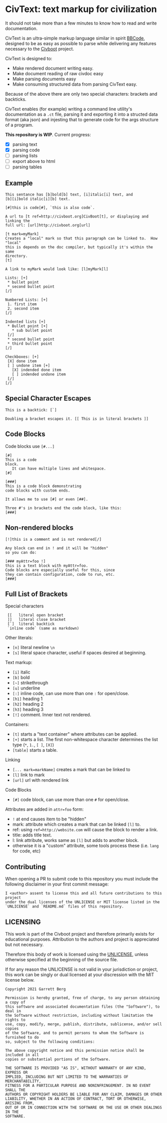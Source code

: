 # CivText: text markup for civilization

It should not take more than a few minutes to know how to read and write
documentation.

CivText is an ultra-simple markup language similar in spirit [BBCode], designed
to be as easy as possible to parse while delivering any features necessary to
the [Civboot] project.

CivText is designed to:
 * Make rendered document writing easy.
 * Make document reading of raw civdoc easy
 * Make parsing documents easy
 * Make consuming structured data from parsing CivText easy.

Because of the above there are only two special characters: brackets and
backticks.

CivText enables (for example) writing a command line utility's documentation as
a `.ct` file, parsing it and exporting it into a structed data format (aka json)
and injesting that to generate code for the args structure of a program.

**This repository is WIP**. Current progress:
  - [X] parsing text
  - [X] parsing code
  - [ ] parsing lists
  - [ ] export above to html
  - [ ] parsing tables

[BBCode]: https://en.wikipedia.org/wiki/BBCode
[Civboot]: https://civboot.org

## Example
```
This sentance has [b]bold[b] text, [i]italic[i] text, and
[b][i]bold italic[i][b] text.

[#]this is code[#], `this is also code`.

A url to [t ref=http://civboot.org]CivBoot[t], or displaying and linking the
full url: [url]http://civboot.org[url]

[t mark=myMark]
Creates a "local" mark so that this paragraph can be linked to.  How "local"
this is depends on the doc compiler, but typically it's within the same
directory.
[t]

A link to myMark would look like: [l]myMark[l]

Lists: [+]
 * bullet point
 * second bullet point
[/]

Numbered Lists: [+]
 1. first item
 2. second item
[/]

Indented lists [+]
 * Bullet point [+]
   * sub bullet point
 [/]
 * second bullet point
 * third bullet point
[/]

Checkboxes: [+]
 [X] done item
 [ ] undone item [+]
   [X] indended done item
   [ ] indended undone item
 [/]
[/]
```

## Special Character Escapes
```
This is a backtick: [`]

Doubling a bracket escapes it. [[ This is in literal brackets ]]
```

## Code Blocks
Code blocks use `[#...]`

```
[#]
This is a code
block.
   It can have multiple lines and whitespace.
[#]

[###]
This is a code block demonstrating
code blocks with custom ends.

It allows me to use [#] or even [##].

Three #'s in brackets end the code block, like this:
[###]
```

## Non-rendered blocks
```
[!]this is a comment and is not rendered[/]

Any block can end in ! and it will be "hidden"
so you can do:

[### myAttr=foo !]
this is a text block with myAttr=foo.
Code blocks are especially useful for this, since
they can contain configuration, code to run, etc.
[###]
```

## Full List of Brackets

Special characters
```
 [[   literal open bracket
 ]]   literal close bracket
 [`]  literal backtick
 `inline code` (same as markdown)
```

Other literals:
 * `[n]` literal newline `\n`
 * `[s]` literal space character, useful if spaces desired at beginning.

Text markup:
 * `[i]` italic
 * `[b]` bold
 * `[~]` strikethrough
 * `[u]` underline
 * `[:]` inline code, can use more than one `:` for open/close.
 * `[h1]` heading 1
 * `[h2]` heading 2
 * `[h3]` heading 3
 * `[!]` comment. Inner text not rendered.

Containers:

 * `[t]` starts a "text container" where attributes can be applied.
 * `[+]` starts a list. The first non-whitespace character determines the list
         type (`*`, `1.`, `[ ]`, `[X]`)
 * `[table]` starts a table.

Linking
 * `[... mark=markName]` creates a mark that can be linked to
 * `[l]` link to mark
 * `[url]` url with rendered link

Code Blocks
 * `[#]` code block, can use more than one `#` for open/close.

Attributes are added in `attr=foo` form:
 * `!` at end causes item to be "hidden"
 * mark: attribute which creates a mark that can be linked `[l]` to.
 * ref: using `ref=http://website.com` will cause the block to render a link.
 * title: adds title text.
 * l: link attribute, works same as `[l]` but adds to another block.
 * otherwise it is a "custom" attribute, some tools process these (i.e. `lang`
   for code, etc)

## Contributing

When opening a PR to submit code to this repository you must include the
following disclaimer in your first commit message:

```text
I <author> assent to license this and all future contributions to this project
under the dual licenses of the UNLICENSE or MIT license listed in the
`UNLICENSE` and `README.md` files of this repository.
```

## LICENSING

This work is part of the Civboot project and therefore primarily exists for
educational purposes. Attribution to the authors and project is appreciated but
not necessary.

Therefore this body of work is licensed using the [UNLICENSE](./UNLICENSE),
unless otherwise specified at the beginning of the source file.

If for any reason the UNLICENSE is not valid in your jurisdiction or project,
this work can be singly or dual licensed at your discression with the MIT
license below.

```text
Copyright 2021 Garrett Berg

Permission is hereby granted, free of charge, to any person obtaining a copy of
this software and associated documentation files (the "Software"), to deal in
the Software without restriction, including without limitation the rights to
use, copy, modify, merge, publish, distribute, sublicense, and/or sell copies
of the Software, and to permit persons to whom the Software is furnished to do
so, subject to the following conditions:

The above copyright notice and this permission notice shall be included in all
copies or substantial portions of the Software.

THE SOFTWARE IS PROVIDED "AS IS", WITHOUT WARRANTY OF ANY KIND, EXPRESS OR
IMPLIED, INCLUDING BUT NOT LIMITED TO THE WARRANTIES OF MERCHANTABILITY,
FITNESS FOR A PARTICULAR PURPOSE AND NONINFRINGEMENT. IN NO EVENT SHALL THE
AUTHORS OR COPYRIGHT HOLDERS BE LIABLE FOR ANY CLAIM, DAMAGES OR OTHER
LIABILITY, WHETHER IN AN ACTION OF CONTRACT, TORT OR OTHERWISE, ARISING FROM,
OUT OF OR IN CONNECTION WITH THE SOFTWARE OR THE USE OR OTHER DEALINGS IN THE
SOFTWARE.
```
